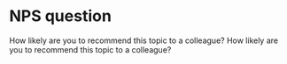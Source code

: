 # NPS question

<tabs>

<tab title='Result in browser' >
<nps-question>
How likely are you to recommend this topic to a colleague?
</nps-question>
</tab>

<tab title='Markup in .md file' >
<code-block language='markdown'>
<nps-question>
How likely are you to recommend this topic to a colleague?
</nps-question>
</code-block>
</tab>

</tabs>